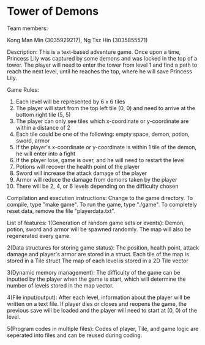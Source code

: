 # Tower of Demons
Team members:

Kong Man Min (3035929217), Ng Tsz Hin (3035855571)

Description:
This is a text-based adventure game.
Once upon a time, Princess Lily was captured by some demons and was locked in the top of a tower. The player will need to enter the tower from level 1 and find a path to reach the next level, until he reaches the top, where he will save Princess Lily.

Game Rules:
1) Each level will be represented by 6 x 6 tiles
2) The player will start from the top left tile (0, 0) and need to arrive at the bottom right tile (5, 5)
3) The player can only see tiles which x-coordinate or y-coordinate are within a distance of 2
4) Each tile could be one of the following: empty space, demon, potion, sword, armor
5) If the player's x-coordinate or y-coordinate is within 1 tile of the demon, he will enter into a fight
6) If the player lose, game is over, and he will need to restart the level
7) Potions will recover the health point of the player
8) Sword will increase the attack damage of the player
9) Armor will reduce the damage from demons taken by the player
10) There will be 2, 4, or 6 levels depending on the difficulty chosen

Compilation and execution instructions:
Change to the game directory.
To compile, type "make game".
To run the game, type "./game".
To completely reset data, remove the file "playerdata.txt".

List of features:
1(Generation of random game sets or events):
Demon, potion, sword and armor will be spawned randomly. The map will also be regenerated every game.

2(Data structures for storing game status):
The position, health point, attack damage and player's armor are stored in a struct.
Each tile of the map is stored in a Tile struct
The map of each level is stored in a 2D Tile vector 

3(Dynamic memory management):
The difficulty of the game can be inputted by the player when the game is start, which will determine the number of levels stored in the map vector.

4(File input/output):
After each level, information about the player will be written on a text file.
If player dies or closes and reopens the game, the previous save will be loaded and the player will need to start at (0, 0) of the level.

5(Program codes in multiple files):
Codes of player, Tile, and game logic are seperated into files and can be reused during coding.



